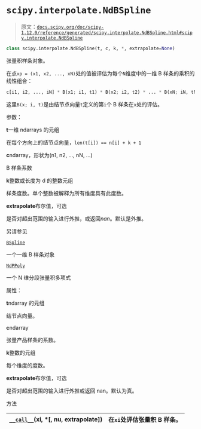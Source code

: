 # `scipy.interpolate.NdBSpline`

> 原文：[`docs.scipy.org/doc/scipy-1.12.0/reference/generated/scipy.interpolate.NdBSpline.html#scipy.interpolate.NdBSpline`](https://docs.scipy.org/doc/scipy-1.12.0/reference/generated/scipy.interpolate.NdBSpline.html#scipy.interpolate.NdBSpline)

```py
class scipy.interpolate.NdBSpline(t, c, k, *, extrapolate=None)
```

张量积样条对象。

在点`xp = (x1, x2, ..., xN)`处的值被评估为每个`N`维度中的一维 B 样条的乘积的线性组合：

```py
c[i1, i2, ..., iN] * B(x1; i1, t1) * B(x2; i2, t2) * ... * B(xN; iN, tN) 
```

这里`B(x; i, t)`是由结节点向量`t`定义的第`i`个 B 样条在`x`处的评估。

参数：

**t**一维 ndarrays 的元组

在每个方向上的结节点向量，`len(t[i]) == n[i] + k + 1`

**c**ndarray，形状为(n1, n2, …, nN, …)

B 样条系数

**k**整数或长度为 d 的整数元组

样条度数。单个整数被解释为所有维度具有此度数。

**extrapolate**布尔值，可选

是否对超出范围的输入进行外推，或返回*nan*。默认是外推。

另请参见

[`BSpline`](https://docs.scipy.org/doc/scipy-1.12.0/reference/generated/scipy.interpolate.BSpline.html#scipy.interpolate.BSpline "scipy.interpolate.BSpline")

一个一维 B 样条对象

[`NdPPoly`](https://docs.scipy.org/doc/scipy-1.12.0/reference/generated/scipy.interpolate.NdPPoly.html#scipy.interpolate.NdPPoly "scipy.interpolate.NdPPoly")

一个 N 维分段张量积多项式

属性：

**t**ndarray 的元组

结节点向量。

**c**ndarray

张量产品样条的系数。

**k**整数的元组

每个维度的度数。

**extrapolate**布尔值，可选

是否对超出范围的输入进行外推或返回 nan。默认为真。

方法

| [`__call__`](https://docs.scipy.org/doc/scipy-1.12.0/reference/generated/scipy.interpolate.NdBSpline.__call__.html#scipy.interpolate.NdBSpline.__call__ "scipy.interpolate.NdBSpline.__call__")(xi, *[, nu, extrapolate]) | 在`xi`处评估张量积 B 样条。 |
| --- | --- |

